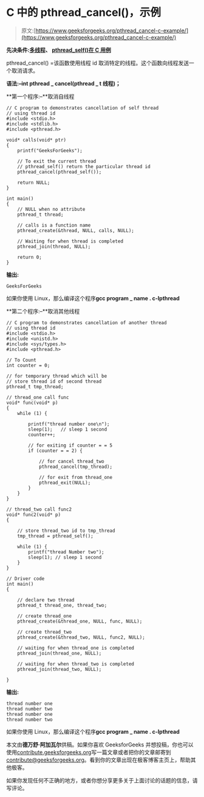 # C 中的 pthread_cancel()，示例

> 原文:[https://www.geeksforgeeks.org/pthread_cancel-c-example/](https://www.geeksforgeeks.org/pthread_cancel-c-example/)

**先决条件:[多线程](https://www.geeksforgeeks.org/multithreading-c-2/)、 [pthread_self()在 C 用例](https://www.geeksforgeeks.org/pthread_self-c-example/)**

pthread_cancel() =该函数使用线程 id 取消特定的线程。这个函数向线程发送一个取消请求。

**语法:–int pthread _ cancel(pthread _ t 线程)；**

**第一个程序:–**取消自线程

```
// C program to demonstrates cancellation of self thread 
// using thread id
#include <stdio.h>
#include <stdlib.h>
#include <pthread.h>

void* calls(void* ptr)
{
    printf("GeeksForGeeks");

    // To exit the current thread
    // pthread_self() return the particular thread id
    pthread_cancel(pthread_self()); 

    return NULL;
}

int main()
{
    // NULL when no attribute
    pthread_t thread;

    // calls is a function name
    pthread_create(&thread, NULL, calls, NULL); 

    // Waiting for when thread is completed
    pthread_join(thread, NULL); 

    return 0;
}
```

**输出:**

```
GeeksForGeeks

```

如果你使用 Linux，那么编译这个程序**gcc program _ name . c-lpthread**

**第二个程序:–**取消其他线程

```
// C program to demonstrates cancellation of another thread 
// using thread id
#include <stdio.h>
#include <unistd.h>
#include <sys/types.h>
#include <pthread.h>

// To Count
int counter = 0; 

// for temporary thread which will be 
// store thread id of second thread
pthread_t tmp_thread; 

// thread_one call func
void* func(void* p) 
{
    while (1) {

        printf("thread number one\n");
        sleep(1);   // sleep 1 second
        counter++;   

        // for exiting if counter = = 5
        if (counter = = 2) {

            // for cancel thread_two
            pthread_cancel(tmp_thread); 

            // for exit from thread_one 
            pthread_exit(NULL);  
        }
    }
}

// thread_two call func2
void* func2(void* p) 
{

    // store thread_two id to tmp_thread
    tmp_thread = pthread_self(); 

    while (1) {
        printf("thread Number two");
        sleep(1); // sleep 1 second
    }
}

// Driver code
int main()
{

    // declare two thread
    pthread_t thread_one, thread_two; 

    // create thread_one
    pthread_create(&thread_one, NULL, func, NULL);

    // create thread_two 
    pthread_create(&thread_two, NULL, func2, NULL); 

    // waiting for when thread_one is completed
    pthread_join(thread_one, NULL); 

    // waiting for when thread_two is completed
    pthread_join(thread_two, NULL); 

}
```

**输出:**

```
thread number one
thread number two
thread number one 
thread number two

```

如果你使用 Linux，那么编译这个程序**gcc program _ name . c-lpthread**

本文由**德万舒·阿加瓦尔**供稿。如果你喜欢 GeeksforGeeks 并想投稿，你也可以使用[contribute.geeksforgeeks.org](http://www.contribute.geeksforgeeks.org)写一篇文章或者把你的文章邮寄到 contribute@geeksforgeeks.org。看到你的文章出现在极客博客主页上，帮助其他极客。

如果你发现任何不正确的地方，或者你想分享更多关于上面讨论的话题的信息，请写评论。